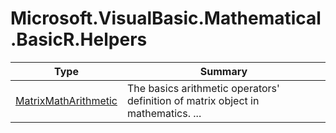﻿
# Microsoft.VisualBasic.Mathematical.BasicR.Helpers

|Type|Summary|
|----|-------|
|[MatrixMathArithmetic](./MatrixMathArithmetic.md)|The basics arithmetic operators' definition of matrix object in mathematics. ...|

